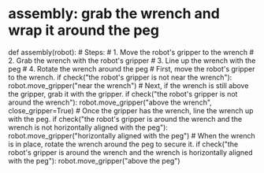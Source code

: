 

# assembly: grab the wrench and wrap it around the peg
def assembly(robot):
    # Steps:
    #  1. Move the robot's gripper to the wrench
    #  2. Grab the wrench with the robot's gripper
    #  3. Line up the wrench with the peg
    #  4. Rotate the wrench around the peg
    # First, move the robot's gripper to the wrench.
    if check("the robot's gripper is not near the wrench"):
        robot.move_gripper("near the wrench")
    # Next, if the wrench is still above the gripper, grab it with the gripper.
    if check("the robot's gripper is not around the wrench"):
        robot.move_gripper("above the wrench", close_gripper=True)
    # Once the gripper has the wrench, line the wrench up with the peg.
    if check("the robot's gripper is around the wrench and the wrench is not horizontally aligned with the peg"):
        robot.move_gripper("horizontally aligned with the peg")
    # When the wrench is in place, rotate the wrench around the peg to secure it.
    if check("the robot's gripper is around the wrench and the wrench is horizontally aligned with the peg"):
        robot.move_gripper("above the peg")